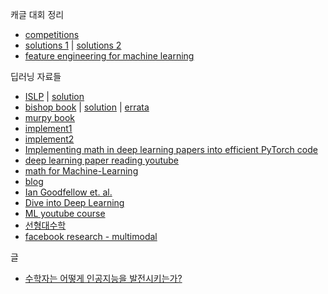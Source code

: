 캐글 대회 정리
- [competitions](https://github.com/rbdus0715/Machine-Learning/blob/main/competitions/competitions_README.md)
- [solutions 1](https://farid.one/kaggle-solutions/) | [solutions 2](https://www.kaggle.com/code/sudalairajkumar/winning-solutions-of-kaggle-competitions)
- [feature engineering for machine learning](https://www.repath.in/gallery/feature_engineering_for_machine_learning.pdf)

딥러닝 자료들
- [ISLP](https://hastie.su.domains/ISLP/ISLP_website.pdf) | [solution](https://botlnec.github.io/islp/)
- [bishop book](https://www.microsoft.com/en-us/research/uploads/prod/2006/01/Bishop-Pattern-Recognition-and-Machine-Learning-2006.pdf) | [solution](https://tensorflowkorea.files.wordpress.com/2018/11/prml-web-sol-2009-09-08.pdf) | [errata](https://tensorflowkorea.files.wordpress.com/2018/11/prml-errata-1st-20110921.pdf)
- [murpy book](http://noiselab.ucsd.edu/ECE228/Murphy_Machine_Learning.pdf)
- [implement1](https://github.com/bharathgs/Awesome-pytorch-list)
- [implement2](https://github.com/labmlai/annotated_deep_learning_paper_implementations)
- [Implementing math in deep learning papers into efficient PyTorch code](https://towardsdatascience.com/implementing-math-in-deep-learning-papers-into-efficient-pytorch-code-simclr-contrastive-loss-be94e1f63473)
- [deep learning paper reading youtube](https://www.youtube.com/channel/UCDULrK2OJsiDhFroa2Aj_LQ)
- [math for Machine-Learning](https://mml-book.github.io/book/mml-book.pdf)
- [blog](https://machinelearningmastery.com/blog)
- [Ian Goodfellow et. al. <Deep Learning>](https://www.deeplearningbook.org/)
- [Dive into Deep Learning](https://d2l.ai/)
- [ML youtube course](https://github.com/dair-ai/ML-YouTube-Courses)
- [선형대수학](https://ko.khanacademy.org/math/linear-algebra)
- [facebook research - multimodal](https://github.com/facebookresearch/multimodal/blob/main/README.md)

글
- [수학자는 어떻게 인공지능을 발전시키는가?](https://brunch.co.kr/@kakao-it/244)
